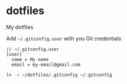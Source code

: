 # dotfiles
My dotfiles

Add `~/.gitconfig.user` with you Git credentials

```plaintext
// ~/.gitconfig.user
[user]
  name = My name
  email = my-email@gmail.com
```

```bash
ln -s ~/dotfiles/.gitconfig ~/.gitconfig
```
